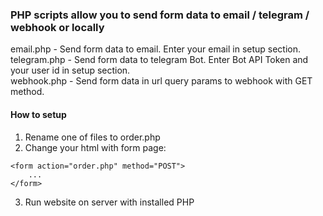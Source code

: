 ### PHP scripts allow you to send form data to email / telegram / webhook or locally

email.php - Send form data to email. Enter your email in setup section.\
telegram.php - Send form data to telegram Bot. Enter Bot API Token and your user id in setup section.\
webhook.php - Send form data in url query params to webhook with GET method.

#### How to setup

1. Rename one of files to order.php
2. Change your html with form page:

```
<form action="order.php" method="POST">
    ...
</form>
```

3. Run website on server with installed PHP
